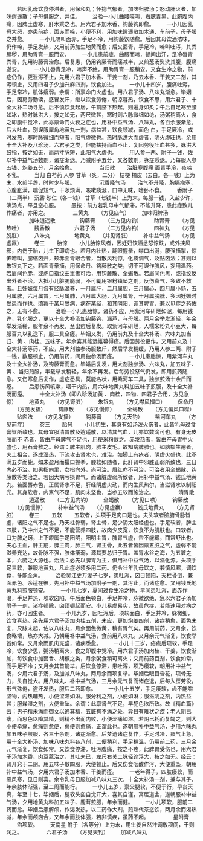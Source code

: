 <!-- { "loadSidebar": true } -->
　　若因乳母饮食停滞者，用保和丸；怀抱气郁者，加味归脾汤；怒动肝火者，加味逍遥散；子母俱服之，并佳。
　　治验一小儿曲腰啼叫，右腮青黑，此脐腹内痛，因脾土虚寒，肝木乘之也。用六君子加木香、钩藤钩即愈。
　　一小儿因乳母大怒，亦患前症，面赤而啼，小便不利，用加味逍遥散加木通、车前子，母子服之并愈。
　　一小儿啼叫面赤，手足不冷，用钩藤饮随愈。后因其母饮酒浓味，仍作啼，手足发热，又用前药加生地黄而愈；后又面青，手足冷，啼叫吐泻，其粪腥秽，用助胃膏一服而安。
　　一小儿患前症，曲腰而啼，额间出汗，足冷唇青粪青，先用钩藤膏治愈。后复患，仍用钩藤膏而痛减半，又煎葱汤熨洗其腹，腹痛遂安。
　　一小儿唇青足冷，啼声不绝，用助胃膏一服稍安。又食生冷之物，前症仍作，更泄泻不止，先用六君子加木香、干姜一剂，乃去木香、干姜又二剂，其泻顿止，又用四君子少加升麻四剂，饮食加进。
　　一小儿十四岁，腹痛吐泻，手足常冷，肌体瘦弱。余谓：所禀命门火虚也。用六君子汤、八味丸渐愈。毕姻后，因房劳勤读，感冒发汗，继以饮食劳倦，朝凉暮热，饮食不思，用六君子、十全大补二汤寻愈。后不慎饮食起居，午前脐下热起，则遍身如炙；午后自足寒至腰如冰，热时脉洪大，按之如无，两尺微甚，寒时则六脉微细如绝，汤粥稍离火，食之即腹中觉冷，此亦禀命门火衰之症也，用补中益气汤、八味丸，各百余服渐愈。后大吐血，别误服犀角地黄丸一剂，病益甚，饮食顿减，面色 白，手足厥冷，或时发热，寒时脉微细而短者，阳气虚微也。热时脉洪大而虚者，阴火虚旺也，余用十全大补及八珍汤、六君子之类，但能扶持而血不止，复因劳役吐血甚多，脉洪大鼓指，按之如无，而两寸脉短，此阳气大虚也。
　　用人参一两、附子一钱，佐以补中益气汤数剂，诸症渐退。乃减附子五分，又各数剂，脉症悉退。乃每服人参五钱、炮姜五分，月余始愈。
　　
　　当归散
　　治脏寒腹痛 面青手冷，夜啼不乳。
　　当归 白芍药 人参 甘草（炙，二分） 桔梗 橘皮（去白。各一钱）上为末，水煎半盏，时时少与服。
　　
　　沉香降气汤
　　治气不升降，胸膈痞塞，心腹胀满，喘促短气，干哕烦满，咳嗽痰涎，口中无味，嗜卧不食。
　　香附子（二两半） 沉香 砂仁（各一钱） 甘草（七钱半）上为末，每服一钱，入盐少许，沸汤点，平旦空心服。
　　愚按：前方若乳母中气郁滞，不能升降，患此症致儿作痛者，亦用之。
　　
　　三黄丸
　　（方见疝气）
　　加味归脾汤
　　
　　加味逍遥散
　　
　　钩藤膏
　　（三方见内钓）
　　助胃膏
　　（方见热吐）
　　魏香散
　　
　　六君子汤
　　（二方见内钓）
　　四神丸
　　（方见脱肛）
　　八味丸
　　
　　地黄丸
　　（并见肾脏）
　　补中益气汤
　　（方见虚羸）
　　卷三
　　胎惊
　　小儿胎惊风者，因妊妇饮酒忿怒惊跌，或外挟风邪，内伤于胎，儿生下即病也。若月内壮热，翻眼握拳，噤口出涎，腰强搐掣，惊怖啼叫，腮缩囟开，颊赤面青眼合者，当散风利惊，化痰调气，及贴囟法；甚则以朱银丸下之。若面青拳搐，用保命丹、钩藤散之类，切不可误作脾风，妄用温药。若眉间色赤，或虎口指纹曲里者可治，用钩藤散、全蝎散。若眉间色黑，或指纹反出外者不治。大抵小儿脏腑脆弱，不可辄用银粉镇坠之剂，反伤真气，多致不救者。且妊娠每月各有经脉滋养，一月属肝，二月属胆，三月属心，四月属小肠，五月属脾，六月属胃，七月属肺，八月属大肠，九月属肾，十月属膀胱，多因妊娠时受患而作也。须察于某月受病，病在某经，和其阴阳，调其脾胃，兼以见症之药佐之，无有不愈。
　　治验一小儿患胎惊，诸药不应，用紫河车研烂如泥，每用钱许，乳化服之，更以十全大补汤加钩藤钩、漏芦，与母服。两月余举发渐轻，年余举发渐稀，服年余不再发，至出痘后复发。取紫河车研烂，入糯米粉丸小豆大，每服百丸以乳送下，服二具全瘥。毕姻又发，仍用前丸及十全大补汤、六味丸加当归、黄 、肉桂、五味子。年余喜其能远帷幕得痊。后因劳役更作，又用前丸及十全大补汤等药，不应，用大剂独参汤服数斤，然后举发稍缓，乃用人参二两、附子一钱，数服顿止，仍用前药，间用独参汤而痊。
　　一小儿患胎惊，用紫河车丸及十全大补汤，及钩藤膏而愈。毕婚后复发，用大剂独参汤、六味丸，加五味子、黄 、当归煎服，半载举发稍轻，年余不再发。后每劳役怒气仍发，即用煎药随愈。又伤寒愈后复作，虚症悉具，莫能名状，用紫河车二具，独参煎汤十余斤而痊。
　　后患伤风咳嗽，咽干内热，用六味地黄丸料加五味子煎服，及十全大补汤而痊。
　　十全大补汤（即八珍汤加黄 、肉桂，四物、四君子合用，方见急惊）
　　地黄丸
　　（方见肾脏）
　　朱银丸
　　（方见噤风撮口）
　　保命丹
　　（方见发搐）
　　钩藤散
　　（方见慢惊）
　　全蝎散
　　（方见偏风口噤）
　　贴囟法
　　（方见发搐）
　　钩藤膏
　　（方见天钓）
　　紫河车丸
　　（方见前症）
　　卷三
　　胎风
　　小儿初生，其身有如汤泼火伤者，此皆乳母过食膏粱所致也。其母宜服清胃散及逍遥散，以清其气血，儿亦饮数滴可也。有身无皮肤而不 赤者，皆由产母脾气不足也，用粳米粉敷之。赤发热者，皆由产母胃中火盛也，用石膏敷之。经谓：脾主肌肉，肺主皮毛。故知病脾肺也。如脑额生疮者，火土相合，遂成湿热，下流攻击肾水也，难治。如脚上有疮者，阴虚火盛也，此不满五岁而毙。如未盈月而撮口握拳，腰软如随者，此肝肾中邪胜正弱所致也，三日内必不治。如男指向里，女指向外，尚可治。眉红亦不可治，可治者用全蝎散、钩藤散等类治之。若因大病亏损胃气，而诸脏虚弱所致者，用补中益气汤、钱氏地黄丸。若面唇赤色，正属肾水不足，肝经阴虚火动，而内生风热尔，当滋肾水以制阳光。其身软者，内禀气不足，肌肉未坚也，当参五软而施治之。
　　
　　清胃散
　　
　　逍遥散
　　（二方见内钓）
　　全蝎散
　　（方见口噤）
　　钩藤散
　　（方见慢惊）
　　补中益气汤
　　（方见虚羸）
　　钱氏地黄丸
　　（方见肾脏）
　　卷三
　　五软
　　五软者，头项手足肉口是也。夫头软者脏腑骨脉皆虚，诸阳之气不足也。乃天柱骨弱，肾主骨，足少阴太阳经虚也。手足软者，脾主四肢，乃中州之气不足，不能营养四肢，故肉少皮宽，饮食不为肌肤也。口软者，口为脾之窍，上下龈属手足阳明，阳明主胃，脾胃气虚，舌不能藏，而常舒出也。夫心主血，肝主筋，脾主肉，肺主气，肾主骨，此五者皆因禀五脏之气，虚弱不能滋养充达，故骨脉不强，肢体痿弱，源其要总归于胃。盖胃水谷之海，为五脏之本，六腑之大源也。治法：必先以脾胃为主，俱用补中益气汤，以滋化源。头项手足三软，兼服地黄丸，凡此症必须多用二药。仍令壮年乳母饮之，兼慎风寒，调饮食，多能全角。
　　治验吴江史万湖子七岁，患吐泻，囟目顿陷，天柱骨倒，兼面赤色。余适在彼，先用补中益气汤加附子一剂，其泻止，而诸症愈。又用钱氏地黄丸料煎服顿安。
　　一小儿七岁，夏间过食生冷之物，早间患吐泻，面赤作渴，手足并热，项软囟陷，午后面色顿白，手足并冷，脉微欲绝，急以六君子汤加附子一剂，诸症顿除，囟顶顿起而安。小儿易虚易实，故虽危症，若能速用对病之药，亦可回生者。
　　一小儿九岁，因吐泻后，项软面白，手足并冷，脉微细，饮食喜热。余先用六君子汤加肉桂五剂，未应，更加炮姜四剂，诸症稍愈，面色未复，尺脉未起，佐以八味丸，月余面色微黄，稍有胃气矣。再用前药，又月余，饮食略增，热亦大减。乃朝用补中益气汤，食前用八味丸。又月余元气渐复，饮食举首如常。又月余而肌肉充盛，诸病悉愈。
　　一小儿十二岁，疟疾后项软，手足冷，饮食少思，粥汤稍离火，食之即腹中觉冷。用六君子汤加肉桂、干姜，饮食渐加，每饮食中加茴香、胡椒之类，月余粥食稍可离火；又用前药百剂，饮食如常，而手足不冷；又月余其首能举。后饮食停滞，患吐泻，项乃痿软，朝用补中益气汤，夕用六君子汤，及加减八味丸，两月余而项复举。毕姻后眼目昏花，项骨无力，头自觉大。用八味丸、补中益气汤，三月余元气复而诸症退，后每入房劳役，形气殊倦，盗汗发热，服后二药即愈。
　　一小儿十五岁，手足痿软，齿不能嚼坚物，内热晡热，小便涩滞如淋。服分利之剂，小便如淋；服滋阴之剂，内热益甚；服燥湿之剂，大便重坠。余谓：此禀肾气不足，早犯色欲所致。故《精血篇》云：男子精未满而御女以通其精，五脏有不满之处，异日有难状之疾；老人阴已痿，而思色以降其精，则精不出而内败，小便涩痛如淋。若阴已耗而复竭之，则大小便牵痛，愈痛则愈便，愈便则愈痛，正谓此也。遂朝用补中益气汤，夕用六味丸加五味子煎服，各三十余剂，诸症渐愈。后梦遗诸症复作，手足时冷，痰气上急，用十全大补汤、加味八味丸料各八剂，二便稍利，手足稍温，仍用前二药，三月余元气渐复，饮食如常。又饮食停滞，吐泻腹痛，按之不疼，此脾胃受伤也，用六君子汤加木香、肉豆蔻治之，其吐未已，左尺右关二脉轻诊浮大，按之如无。经云：肾开窍于二阴。用五味子散四服，大便顿止。后又伤食咽酸作泻，大便重坠，朝用补中益气汤，夕用六君子汤加木香、干姜而痊。
　　一老年得子，四肢痿软，而恶风寒，见日则喜。余令乳母日服加减八味丸三次，十全大补汤一剂，兼与其子，年余肢体渐强，至二周而能行。
　　一小儿五岁，禀父腿软，不便于行，早丧天真，年至十七，毕姻后，腿软头囟自觉开大，喜其自谨，寓居道舍，遂朝服补中益气汤，夕用地黄丸料加五味子、鹿茸煎服，年余而健。
　　一小儿项软，服前二药而愈。毕姻后患解颅，作渴发热，以二药作大剂，煎熟代茶恣饮，两月余而渴热减，年余而颅囟合，又年余而肢体强，若非慎疾，虽药不起。
　　
　　星附膏
　　治项软。
　　天南星 附子（各等分）上为末，用生姜自然汁调敷项间，干则润之。
　　
　　六君子汤
　　（方见天钓）
　　加减八味丸
